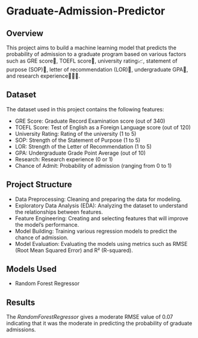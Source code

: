 # Graduate-Admission-Predictor

## Overview

This project aims to build a machine learning model that predicts the probability of admission to a graduate program based on various factors such as GRE score📝, TOEFL score🔖, university rating📈, statement of purpose (SOP)📄, letter of recommendation (LOR)📩, undergraduate GPA💯, and research experience👩🏼‍🔬.

## Dataset

The dataset used in this project contains the following features:

* GRE Score: Graduate Record Examination score (out of 340)
* TOEFL Score: Test of English as a Foreign Language score (out of 120)
* University Rating: Rating of the university (1 to 5)
* SOP: Strength of the Statement of Purpose (1 to 5)
* LOR: Strength of the Letter of Recommendation (1 to 5)
* GPA: Undergraduate Grade Point Average (out of 10)
* Research: Research experience (0 or 1)
* Chance of Admit: Probability of admission (ranging from 0 to 1)

## Project Structure

* Data Preprocessing: Cleaning and preparing the data for modeling.
* Exploratory Data Analysis (EDA): Analyzing the dataset to understand the relationships between features.
* Feature Engineering: Creating and selecting features that will improve the model’s performance.
* Model Building: Training various regression models to predict the chance of admission.
* Model Evaluation: Evaluating the models using metrics such as RMSE (Root Mean Squared Error) and R² (R-squared).

## Models Used

* Random Forest Regressor

## Results

The *RandomForestRegressor* gives a moderate RMSE value of 0.07 indicating that it was the moderate in predicting the probability of graduate admissions.
